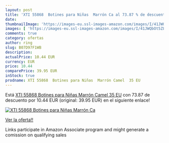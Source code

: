 ```yaml
---
layout: post
title: 'XTI 55868  Botines para Niñas  Marrón Ca al 73.87 % de descuento'
date: 
thumbnailImage: 'https://images-eu.ssl-images-amazon.com/images/I/41JWQbOt5ZL._SL200_.jpg'
images: [ 'https://images-eu.ssl-images-amazon.com/images/I/41JWQbOt5ZL._SL200_.jpg' ]
comments: true
category: ofertas
author: ring
slug: B07D97F1WB
description:
actualPrice: 10.44 EUR
currency: EUR
price: 10.44
comparePrice: 39.95 EUR
inStock: true
prodname: XTI 55868  Botines para Niñas  Marrón Camel  35 EU
---
```


Está [XTI 55868  Botines para Niñas  Marrón Camel  35 EU](https://www.amazon.es/dp/B07D97F1WB/?tag=tolees-21) con 73.87 de descuento por 10.44 EUR (original: 39.95 EUR) en el siguiente enlace!

[![XTI 55868  Botines para Niñas  Marrón Ca](https://images-eu.ssl-images-amazon.com/images/I/41JWQbOt5ZL._SL200_.jpg)](https://www.amazon.es/dp/B07D97F1WB/?tag=tolees-21)

[Ver la oferta!!](https://www.amazon.es/dp/B07D97F1WB/?tag=tolees-21)

Links participate in Amazon Associate program and might generate a comission on qualifying sales


